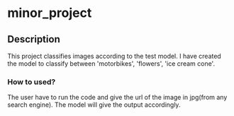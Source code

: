 # minor_project

## Description 
This project classifies images according to the test model.
I have created the model to classify between 'motorbikes', 'flowers', 'ice cream cone'.

### How to used?
The user have to run the code and give the url of the image in jpg(from any search engine). 
The model will give the output accordingly.
